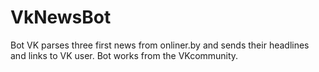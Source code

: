 # VkNewsBot
Bot VK parses three first news from onliner.by and sends their headlines and links to VK user. Bot works from the VKcommunity.
